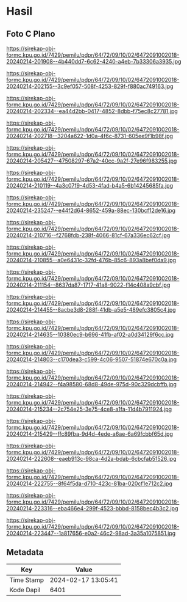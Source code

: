 # Hasil

## Foto C Plano

https://sirekap-obj-formc.kpu.go.id/7429/pemilu/pdpr/64/72/09/10/02/6472091002018-20240214-201908--4b440dd7-6c62-4240-a4eb-7b33306a3935.jpg

https://sirekap-obj-formc.kpu.go.id/7429/pemilu/pdpr/64/72/09/10/02/6472091002018-20240214-202155--3c9ef057-508f-4253-829f-f880ac749163.jpg

https://sirekap-obj-formc.kpu.go.id/7429/pemilu/pdpr/64/72/09/10/02/6472091002018-20240214-202334--ea44d2bb-0417-4852-8dbb-f75ec8c27781.jpg

https://sirekap-obj-formc.kpu.go.id/7429/pemilu/pdpr/64/72/09/10/02/6472091002018-20240214-202718--3204a622-1d0a-4f6c-8731-605ee9f1b98f.jpg

https://sirekap-obj-formc.kpu.go.id/7429/pemilu/pdpr/64/72/09/10/02/6472091002018-20240214-205427--47508297-67a2-40cc-9a2f-27e96f983255.jpg

https://sirekap-obj-formc.kpu.go.id/7429/pemilu/pdpr/64/72/09/10/02/6472091002018-20240214-210119--4a3c07f9-4d53-4fad-b4a5-6b14245685fa.jpg

https://sirekap-obj-formc.kpu.go.id/7429/pemilu/pdpr/64/72/09/10/02/6472091002018-20240214-235247--e44f2d64-8652-459a-88ec-130bcf12de16.jpg

https://sirekap-obj-formc.kpu.go.id/7429/pemilu/pdpr/64/72/09/10/02/6472091002018-20240214-210716--f2768fdb-238f-4066-81cf-67a336ec62cf.jpg

https://sirekap-obj-formc.kpu.go.id/7429/pemilu/pdpr/64/72/09/10/02/6472091002018-20240214-210855--a0e6431c-32fd-476b-85c6-893a8bef0da9.jpg

https://sirekap-obj-formc.kpu.go.id/7429/pemilu/pdpr/64/72/09/10/02/6472091002018-20240214-211154--8637da87-1717-41a8-9022-f14c408a9cbf.jpg

https://sirekap-obj-formc.kpu.go.id/7429/pemilu/pdpr/64/72/09/10/02/6472091002018-20240214-214455--8acbe3d8-288f-41db-a5e5-489efc3805c4.jpg

https://sirekap-obj-formc.kpu.go.id/7429/pemilu/pdpr/64/72/09/10/02/6472091002018-20240214-214635--10380ec9-b696-41fb-af02-a0d34129f6cc.jpg

https://sirekap-obj-formc.kpu.go.id/7429/pemilu/pdpr/64/72/09/10/02/6472091002018-20240214-214803--c170dea3-c599-4c06-9507-51874e670c0a.jpg

https://sirekap-obj-formc.kpu.go.id/7429/pemilu/pdpr/64/72/09/10/02/6472091002018-20240214-214942--f4a98580-68d8-49de-975d-90c329dcbffb.jpg

https://sirekap-obj-formc.kpu.go.id/7429/pemilu/pdpr/64/72/09/10/02/6472091002018-20240214-215234--2c754e25-3e75-4ce8-a1fa-11d4b7911924.jpg

https://sirekap-obj-formc.kpu.go.id/7429/pemilu/pdpr/64/72/09/10/02/6472091002018-20240214-215429--ffc89fba-9d4d-4ede-a6ae-6a69fcbbf65d.jpg

https://sirekap-obj-formc.kpu.go.id/7429/pemilu/pdpr/64/72/09/10/02/6472091002018-20240214-222608--eaeb913c-98ca-4d2a-bdab-6cbcfab51526.jpg

https://sirekap-obj-formc.kpu.go.id/7429/pemilu/pdpr/64/72/09/10/02/6472091002018-20240214-222755--8f64f5da-d710-423c-81ba-020cf1e712c2.jpg

https://sirekap-obj-formc.kpu.go.id/7429/pemilu/pdpr/64/72/09/10/02/6472091002018-20240214-223316--eba466e4-299f-4523-bbbd-8158bec4b3c2.jpg

https://sirekap-obj-formc.kpu.go.id/7429/pemilu/pdpr/64/72/09/10/02/6472091002018-20240214-223447--1a817656-e0a2-46c2-98ad-3a35a1075851.jpg


## Metadata

| Key        | Value               |
| ---------- | ------------------- |
| Time Stamp | 2024-02-17 13:05:41 |
| Kode Dapil | 6401                |



